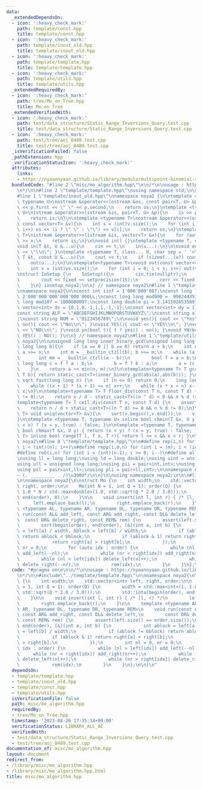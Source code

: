 ```yaml
---
data:
  _extendedDependsOn:
  - icon: ':heavy_check_mark:'
    path: template/const.hpp
    title: template/const.hpp
  - icon: ':heavy_check_mark:'
    path: template/inout_old.hpp
    title: template/inout_old.hpp
  - icon: ':heavy_check_mark:'
    path: template/template.hpp
    title: template/template.hpp
  - icon: ':heavy_check_mark:'
    path: template/utils.hpp
    title: template/utils.hpp
  _extendedRequiredBy:
  - icon: ':heavy_check_mark:'
    path: tree/Mo_on_Tree.hpp
    title: Mo on Tree
  _extendedVerifiedWith:
  - icon: ':heavy_check_mark:'
    path: test/data_structure/Static_Range_Inversions_Query.test.cpp
    title: test/data_structure/Static_Range_Inversions_Query.test.cpp
  - icon: ':heavy_check_mark:'
    path: test/tree/aoj_0489.test.cpp
    title: test/tree/aoj_0489.test.cpp
  _isVerificationFailed: false
  _pathExtension: hpp
  _verificationStatusIcon: ':heavy_check_mark:'
  attributes:
    links:
    - https://nyaannyaan.github.io/library/modulo/multipoint-binomial-sum.hpp
  bundledCode: "#line 2 \"misc/mo_algorithm.hpp\"\n\n/*\n\nusage : https://nyaannyaan.github.io/library/modulo/multipoint-binomial-sum.hpp\n\
    \n*/\n\n#line 2 \"template/template.hpp\"\nusing namespace std;\n\n#include<bits/stdc++.h>\n\
    #line 1 \"template/inout_old.hpp\"\nnamespace noya2 {\n\ntemplate <typename T,\
    \ typename U>\nostream &operator<<(ostream &os, const pair<T, U> &p){\n    os\
    \ << p.first << \" \" << p.second;\n    return os;\n}\ntemplate <typename T, typename\
    \ U>\nistream &operator>>(istream &is, pair<T, U> &p){\n    is >> p.first >> p.second;\n\
    \    return is;\n}\n\ntemplate <typename T>\nostream &operator<<(ostream &os,\
    \ const vector<T> &v){\n    int s = (int)v.size();\n    for (int i = 0; i < s;\
    \ i++) os << (i ? \" \" : \"\") << v[i];\n    return os;\n}\ntemplate <typename\
    \ T>\nistream &operator>>(istream &is, vector<T> &v){\n    for (auto &x : v) is\
    \ >> x;\n    return is;\n}\n\nvoid in() {}\ntemplate <typename T, class... U>\n\
    void in(T &t, U &...u){\n    cin >> t;\n    in(u...);\n}\n\nvoid out() { cout\
    \ << \"\\n\"; }\ntemplate <typename T, class... U, char sep = ' '>\nvoid out(const\
    \ T &t, const U &...u){\n    cout << t;\n    if (sizeof...(u)) cout << sep;\n\
    \    out(u...);\n}\n\ntemplate<typename T>\nvoid out(const vector<vector<T>> &vv){\n\
    \    int s = (int)vv.size();\n    for (int i = 0; i < s; i++) out(vv[i]);\n}\n\
    \nstruct IoSetup {\n    IoSetup(){\n        cin.tie(nullptr);\n        ios::sync_with_stdio(false);\n\
    \        cout << fixed << setprecision(15);\n        cerr << fixed << setprecision(7);\n\
    \    }\n} iosetup_noya2;\n\n} // namespace noya2\n#line 1 \"template/const.hpp\"\
    \nnamespace noya2{\n\nconst int iinf = 1'000'000'007;\nconst long long linf =\
    \ 2'000'000'000'000'000'000LL;\nconst long long mod998 =  998244353;\nconst long\
    \ long mod107 = 1000000007;\nconst long double pi = 3.14159265358979323;\nconst\
    \ vector<int> dx = {0,1,0,-1,1,1,-1,-1};\nconst vector<int> dy = {1,0,-1,0,1,-1,-1,1};\n\
    const string ALP = \"ABCDEFGHIJKLMNOPQRSTUVWXYZ\";\nconst string alp = \"abcdefghijklmnopqrstuvwxyz\"\
    ;\nconst string NUM = \"0123456789\";\n\nvoid yes(){ cout << \"Yes\\n\"; }\nvoid\
    \ no(){ cout << \"No\\n\"; }\nvoid YES(){ cout << \"YES\\n\"; }\nvoid NO(){ cout\
    \ << \"NO\\n\"; }\nvoid yn(bool t){ t ? yes() : no(); }\nvoid YN(bool t){ t ?\
    \ YES() : NO(); }\n\n} // namespace noya2\n#line 1 \"template/utils.hpp\"\nnamespace\
    \ noya2{\n\nunsigned long long inner_binary_gcd(unsigned long long a, unsigned\
    \ long long b){\n    if (a == 0 || b == 0) return a + b;\n    int n = __builtin_ctzll(a);\
    \ a >>= n;\n    int m = __builtin_ctzll(b); b >>= m;\n    while (a != b) {\n \
    \       int mm = __builtin_ctzll(a - b);\n        bool f = a > b;\n        unsigned\
    \ long long c = f ? a : b;\n        b = f ? b : a;\n        a = (c - b) >> mm;\n\
    \    }\n    return a << min(n, m);\n}\n\ntemplate<typename T> T gcd_fast(T a,\
    \ T b){ return static_cast<T>(inner_binary_gcd(abs(a),abs(b))); }\n\nlong long\
    \ sqrt_fast(long long n) {\n    if (n <= 0) return 0;\n    long long x = sqrt(n);\n\
    \    while ((x + 1) * (x + 1) <= n) x++;\n    while (x * x > n) x--;\n    return\
    \ x;\n}\n\ntemplate<typename T> T floor_div(const T n, const T d) {\n    assert(d\
    \ != 0);\n    return n / d - static_cast<T>((n ^ d) < 0 && n % d != 0);\n}\n\n\
    template<typename T> T ceil_div(const T n, const T d) {\n    assert(d != 0);\n\
    \    return n / d + static_cast<T>((n ^ d) >= 0 && n % d != 0);\n}\n\ntemplate<typename\
    \ T> void uniq(vector<T> &v){\n    sort(v.begin(),v.end());\n    v.erase(unique(v.begin(),v.end()),v.end());\n\
    }\n\ntemplate <typename T, typename U> inline bool chmin(T &x, U y) { return (y\
    \ < x) ? (x = y, true) : false; }\n\ntemplate <typename T, typename U> inline\
    \ bool chmax(T &x, U y) { return (x < y) ? (x = y, true) : false; }\n\ntemplate<typename\
    \ T> inline bool range(T l, T x, T r){ return l <= x && x < r; }\n\n} // namespace\
    \ noya2\n#line 8 \"template/template.hpp\"\n\n#define rep(i,n) for (int i = 0;\
    \ i < (int)(n); i++)\n#define repp(i,m,n) for (int i = (m); i < (int)(n); i++)\n\
    #define reb(i,n) for (int i = (int)(n-1); i >= 0; i--)\n#define all(v) (v).begin(),(v).end()\n\
    \nusing ll = long long;\nusing ld = long double;\nusing uint = unsigned int;\n\
    using ull = unsigned long long;\nusing pii = pair<int,int>;\nusing pll = pair<ll,ll>;\n\
    using pil = pair<int,ll>;\nusing pli = pair<ll,int>;\n\nnamespace noya2{\n\n/*\u3000\
    ~ (. _________ . /)\u3000*/\n\n}\n\nusing namespace noya2;\n\n\n#line 10 \"misc/mo_algorithm.hpp\"\
    \n\nnamespace noya2{\n\nstruct Mo {\n    int width;\n    std::vector<int> left,\
    \ right, order;\n\n    Mo(int N = 1, int Q = 1): order(Q) {\n        width = std::max<int>(1,\
    \ 1.0 * N / std::max<double>(1.0, std::sqrt(Q * 2.0 / 3.0)));\n        std::iota(begin(order),\
    \ end(order), 0);\n    }\n\n    void insert(int l, int r) { /* [l, r) */\n   \
    \     left.emplace_back(l);\n        right.emplace_back(r);\n    }\n\n    template\
    \ <typename AL, typename AR, typename DL, typename DR, typename REM>\n    void\
    \ run(const AL& add_left, const AR& add_right, const DL& delete_left,\n      \
    \  const DR& delete_right, const REM& rem) {\n        assert(left.size() == order.size());\n\
    \        sort(begin(order), end(order), [&](int a, int b) {\n            int ablock\
    \ = left[a] / width, bblock = left[b] / width;\n            if (ablock != bblock)\
    \ return ablock < bblock;\n            if (ablock & 1) return right[a] < right[b];\n\
    \            return right[a] > right[b];\n            });\n        int nl = 0,\
    \ nr = 0;\n        for (auto idx : order) {\n            while (nl > left[idx])\
    \ add_left(--nl);\n            while (nr < right[idx]) add_right(nr++);\n    \
    \        while (nl < left[idx]) delete_left(nl++);\n            while (nr > right[idx])\
    \ delete_right(--nr);\n            rem(idx);\n        }\n    }\n};\n\n}\n"
  code: "#pragma once\n\n/*\n\nusage : https://nyaannyaan.github.io/library/modulo/multipoint-binomial-sum.hpp\n\
    \n*/\n\n#include\"../template/template.hpp\"\n\nnamespace noya2{\n\nstruct Mo\
    \ {\n    int width;\n    std::vector<int> left, right, order;\n\n    Mo(int N\
    \ = 1, int Q = 1): order(Q) {\n        width = std::max<int>(1, 1.0 * N / std::max<double>(1.0,\
    \ std::sqrt(Q * 2.0 / 3.0)));\n        std::iota(begin(order), end(order), 0);\n\
    \    }\n\n    void insert(int l, int r) { /* [l, r) */\n        left.emplace_back(l);\n\
    \        right.emplace_back(r);\n    }\n\n    template <typename AL, typename\
    \ AR, typename DL, typename DR, typename REM>\n    void run(const AL& add_left,\
    \ const AR& add_right, const DL& delete_left,\n        const DR& delete_right,\
    \ const REM& rem) {\n        assert(left.size() == order.size());\n        sort(begin(order),\
    \ end(order), [&](int a, int b) {\n            int ablock = left[a] / width, bblock\
    \ = left[b] / width;\n            if (ablock != bblock) return ablock < bblock;\n\
    \            if (ablock & 1) return right[a] < right[b];\n            return right[a]\
    \ > right[b];\n            });\n        int nl = 0, nr = 0;\n        for (auto\
    \ idx : order) {\n            while (nl > left[idx]) add_left(--nl);\n       \
    \     while (nr < right[idx]) add_right(nr++);\n            while (nl < left[idx])\
    \ delete_left(nl++);\n            while (nr > right[idx]) delete_right(--nr);\n\
    \            rem(idx);\n        }\n    }\n};\n\n}\n"
  dependsOn:
  - template/template.hpp
  - template/inout_old.hpp
  - template/const.hpp
  - template/utils.hpp
  isVerificationFile: false
  path: misc/mo_algorithm.hpp
  requiredBy:
  - tree/Mo_on_Tree.hpp
  timestamp: '2023-08-26 17:35:34+09:00'
  verificationStatus: LIBRARY_ALL_AC
  verifiedWith:
  - test/data_structure/Static_Range_Inversions_Query.test.cpp
  - test/tree/aoj_0489.test.cpp
documentation_of: misc/mo_algorithm.hpp
layout: document
redirect_from:
- /library/misc/mo_algorithm.hpp
- /library/misc/mo_algorithm.hpp.html
title: misc/mo_algorithm.hpp
---
```

